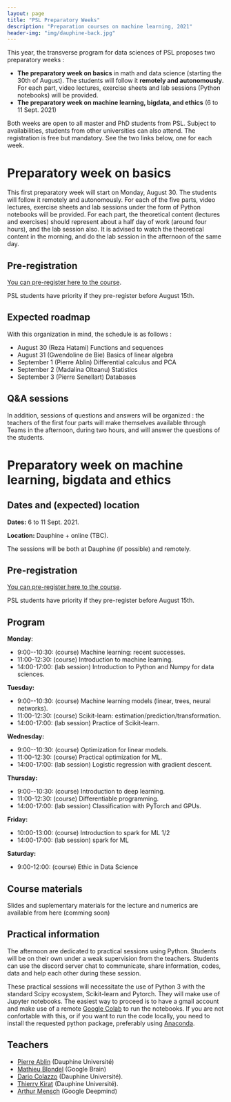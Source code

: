 ```yaml
---
layout: page
title: "PSL Preparatory Weeks"
description: "Preparation courses on machine learning, 2021"
header-img: "img/dauphine-back.jpg"
---
```


This year, the transverse program for data sciences of PSL proposes two preparatory weeks :
- **The preparatory week on basics** in math and data science (starting the 30th of August). The students will follow it **remotely and autonomously**. For each part, video lectures, exercise sheets and lab
sessions (Python notebooks) will be provided.
- **The preparatory week on machine learning, bigdata, and  ethics**  (6 to  11 Sept. 2021) 

Both weeks are open to all master and PhD students from PSL. Subject
to availabilities, students from other universities can also
attend. The registration is free but mandatory.  See the two links
below, one for each week.

# Preparatory week on basics 

This first preparatory week will start on Monday, August 30. The students will follow it
remotely and autonomously. For each of the five parts, video lectures, exercise sheets and lab
sessions under the form of Python notebooks will be provided. For each part, the theoretical
content (lectures and exercises) should represent about a half day of work (around four hours),
and the lab session also. It is advised to watch the theoretical content in the morning, and do
the lab session in the afternoon of the same day.

## Pre-registration

[You can pre-register here to the course](https://forms.gle/BaDSwntNRoqGxdPD9).

PSL students have priority if they pre-register before August 15th.

## Expected roadmap

With this organization in mind, the schedule is as follows :
- August 30 (Reza Hatami) Functions and sequences 
- August 31 (Gwendoline de Bie) Basics of linear algebra
- September 1 (Pierre Ablin) Differential calculus and PCA
- September 2 (Madalina Olteanu) Statistics
- September 3 (Pierre Senellart) Databases


## Q&A sessions

In addition, sessions of questions and answers will be organized : the teachers of the first
four parts will make themselves available through Teams in the afternoon, during two hours, and will answer the
questions of the students.



# Preparatory week on machine learning, bigdata and ethics

## Dates and (expected) location


__Dates:__ 6 to  11 Sept. 2021.

__Location:__ Dauphine + online (TBC).


The sessions will be both at Dauphine (if possible) and remotely. 

## Pre-registration

[You can pre-register here to the course](https://forms.gle/ESDtUAYssDZve3KQ6).

PSL students have priority if they pre-register before August 15th.

## Program


**Monday**:
* 9:00--10:30: (course) Machine learning: recent successes.
* 11:00-12:30: (course) Introduction to machine learning.
* 14:00-17:00: (lab session) Introduction to Python and Numpy for data sciences.

**Tuesday:**
* 9:00--10:30: (course) Machine learning models (linear, trees, neural networks).
* 11:00-12:30: (course) Scikit-learn: estimation/prediction/transformation.
* 14:00-17:00: (lab session) Practice of Scikit-learn.

**Wednesday:**
* 9:00--10:30: (course) Optimization for linear models.
* 11:00-12:30: (course) Practical optimization for ML.
* 14:00-17:00: (lab session) Logistic regression with gradient descent.

**Thursday:**
* 9:00--10:30: (course)  Introduction to deep learning.
* 11:00-12:30: (course) Differentiable programming.
* 14:00-17:00: (lab session) Classification with PyTorch and GPUs.

**Friday:**   
* 10:00-13:00: (course) Introduction to spark for ML 1/2 
* 14:00-17:00: (lab session) spark for ML 


**Saturday:**
* 9:00-12:00: (course) Ethic in Data Science

## Course materials


Slides and suplementary materials for the lecture and numerics are available from here (comming soon)

## Practical information


The afternoon are dedicated to practical sessions using Python. Students will be on their own under a weak supervision from the teachers. Students can use the discord server chat to communicate, share information, codes, data and help each other during these session.

These practical sessions will necessitate the use of Python 3 with the standard Scipy ecosystem, Scikit-learn and Pytorch. They will make use of Jupyter notebooks. The easiest way to proceed is to have a gmail account and make use of a remote [Google Colab](https://colab.research.google.com/) to run the notebooks. If you are not confortable with this, or if you want to run the code locally, you need to install the requested python package, preferably using [Anaconda](https://www.anaconda.com/).

## Teachers

- [Pierre Ablin](https://pierreablin.com/) (Dauphine Université)
- [Mathieu Blondel](http://mblondel.org/) (Google Brain)
- [Dario Colazzo](https://www.lamsade.dauphine.fr/~colazzo/) (Dauphine Université).
- [Thierry Kirat](https://irisso.dauphine.fr/membres/detail-cv.html?tx_sngprofiles_displayprofiles%5Bprofile%5D=2548&tx_sngprofiles_displayprofiles%5Baction%5D=show&tx_sngprofiles_displayprofiles%5Bcontroller%5D=Profile&cHash=172591dfb873872cfb5df5536a3e51cc) (Dauphine Université).
- [Arthur Mensch](https://www.amensch.fr/) (Google Deepmind)
